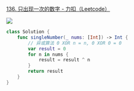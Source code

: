 
[136\. 只出现一次的数字 \- 力扣（Leetcode）](https://leetcode.cn/problems/single-number/?favorite=2cktkvj)

![](https://tva1.sinaimg.cn/large/008vxvgGly1h8vl22ip7wj30u00vz0ui.jpg)

```swift
class Solution {
    func singleNumber(_ nums: [Int]) -> Int {
        // 异或算法 0 XOR n = n, 0 XOR 0 = 0
        var result = 0
        for n in nums {
            result = result ^ n
        }
        return result
    }
}
```
